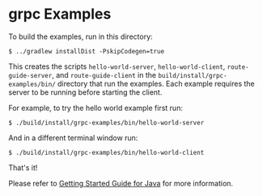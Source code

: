 grpc Examples
==============================================

To build the examples, run in this directory:

```
$ ../gradlew installDist -PskipCodegen=true
```

This creates the scripts `hello-world-server`, `hello-world-client`,
`route-guide-server`, and `route-guide-client` in the
`build/install/grpc-examples/bin/` directory that run the examples. Each
example requires the server to be running before starting the client.

For example, to try the hello world example first run:

```
$ ./build/install/grpc-examples/bin/hello-world-server
```

And in a different terminal window run:

```
$ ./build/install/grpc-examples/bin/hello-world-client
```

That's it!

Please refer to [Getting Started Guide for Java](javatutorial.md)
for more information.
